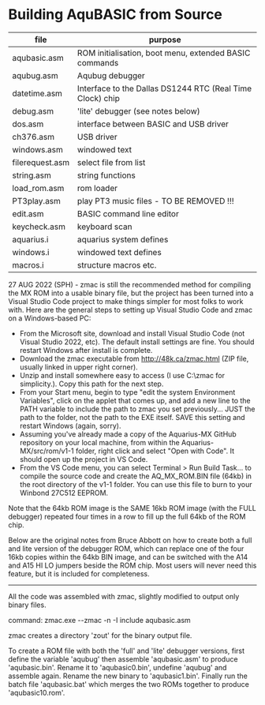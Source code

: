 Building AquBASIC from Source 
=============================


| file         |    purpose   |
|------------------|-----------------------------------------------------------|
| aqubasic.asm     | ROM initialisation, boot menu, extended BASIC commands |
| aqubug.asm       | Aqubug debugger |
| datetime.asm     | Interface to the Dallas DS1244 RTC (Real Time Clock) chip |
| debug.asm        | 'lite' debugger (see notes below) |
| dos.asm          | interface between BASIC and USB driver |
| ch376.asm        | USB driver |
| windows.asm      | windowed text |
| filerequest.asm  | select file from list  |
| string.asm       | string functions |
| load_rom.asm     | rom loader  |
| PT3play.asm      | play PT3 music files - TO BE REMOVED !!! |
| edit.asm         | BASIC command line editor |
| keycheck.asm     | keyboard scan |
| aquarius.i       | aquarius system defines |
| windows.i        | windowed text defines     |   
| macros.i         | structure macros etc. |

27 AUG 2022 (SPH) - zmac is still the recommended method for compiling the MX ROM into a usable binary file, but the project has been turned into a Visual Studio Code project to make things simpler for most folks to work with. Here are the general steps to setting up Visual Studio Code and zmac on a Windows-based PC:
  - From the Microsoft site, download and install Visual Studio Code (not Visual Studio 2022, etc). The default install settings are fine. You should restart Windows after install is complete.
  - Download the zmac executable from http://48k.ca/zmac.html (ZIP file, usually linked in upper right corner).
  - Unzip and install somewhere easy to access (I use C:\zmac for simplicity.). Copy this path for the next step.
  - From your Start menu, begin to type "edit the system Environment Variables", click on the applet that comes up, and add a new line to the PATH variable to include the path to zmac you set previously... JUST the path to the folder, not the path to the EXE itself. SAVE this setting and restart Windows (again, sorry).
  - Assuming you've already made a copy of the Aquarius-MX GitHub repository on your local machine, from within the Aquarius-MX/src/rom/v1-1 folder, right click and select "Open with Code". It should open up the project in VS Code.
  - From the VS Code menu, you can select Terminal > Run Build Task... to compile the source code and create the AQ_MX_ROM.BIN file (64kb) in the root directory of the v1-1 folder. You can use this file to burn to your Winbond 27C512 EEPROM.
  
Note that the 64kb ROM image is the SAME 16kb ROM image (with the FULL debugger) repeated four times in a row to fill up the full 64kb of the ROM chip.

Below are the original notes from Bruce Abbott on how to create both a full and lite version of the debugger ROM, which can replace one of the four 16kb copies within the 64kb BIN image, and can be switched with the A14 and A15 HI LO jumpers beside the ROM chip. Most users will never need this feature, but it is included for completeness.

-----------

All the code was assembled with zmac, slightly modified to output only binary files. 

command: zmac.exe --zmac -n -I include aqubasic.asm

zmac creates a directory 'zout' for the binary output file. 

To create a ROM file with both the 'full' and 'lite' debugger versions, first define the variable 'aqubug' then assemble 'aqubasic.asm' to produce 'aqubasic.bin'. Rename it to 'aqubasic0.bin', undefine 'aqubug' and assemble again. Rename the new binary to 'aqubasic1.bin'. Finally run the batch file 'aqubasic.bat' which merges the two ROMs together to produce 'aqubasic10.rom'.
